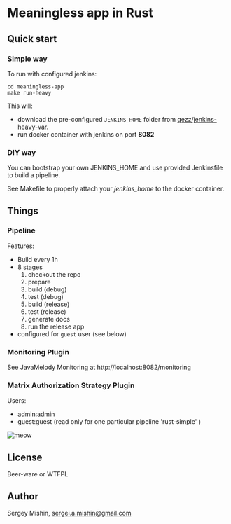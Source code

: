 # Meaningless app in Rust #

## Quick start ##

### Simple way ###

To run with configured jenkins:

```shell
cd meaningless-app
make run-heavy
```

This will:
* download the pre-configured `JENKINS_HOME` folder
  from [qezz/jenkins-heavy-var](https://github.com/qezz/jenkins-heavy-var.git).
* run docker container with jenkins on port **8082**

### DIY way ###

You can bootstrap your own JENKINS_HOME and use provided Jenkinsfile to build a pipeline.

See Makefile to properly attach your *jenkins_home* to the docker container.

## Things ##

### Pipeline ###

Features:

* Build every 1h
* 8 stages
  1. checkout the repo
  2. prepare
  3. build (debug)
  4. test (debug)
  5. build (release)
  6. test (release)
  7. generate docs
  8. run the release app
* configured for `guest` user (see below)

### Monitoring Plugin ###

See JavaMelody Monitoring at http://localhost:8082/monitoring

### Matrix Authorization Strategy Plugin ###

Users:
* admin:admin
* guest:guest (read only for one particular pipeline 'rust-simple' )

![meow](https://qezz.github.io/shared/jenkins-users.png "Privet")

## License ##

Beer-ware or WTFPL

## Author ##

Sergey Mishin, sergei.a.mishin@gmail.com

